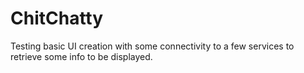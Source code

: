 # ChitChatty
Testing basic UI creation with some connectivity to a few services to retrieve some info to be displayed.

